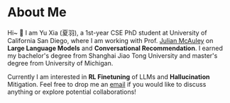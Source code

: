 # About Me

Hi~ :ghost: I am Yu Xia (夏羽), a 1st-year CSE PhD student at University of California San Diego, where I am working with Prof. [Julian McAuley](https://cseweb.ucsd.edu/~jmcauley/) on **Large Language Models** and **Conversational Recommendation**. I earned my bachelor's degree from Shanghai Jiao Tong University and master's degree from University of Michigan. 

Currently I am interested in **RL Finetuning** of LLMs and **Hallucination** Mitigation. Feel free to drop me an [email](mailto:yux078@ucsd.edu) if you would like to discuss anything or explore potential collaborations!
